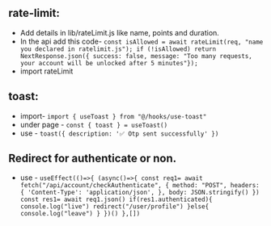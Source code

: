 ## rate-limit:
  - Add details in lib/rateLimit.js like name, points and duration.
  - In the api add this code- `const isAllowed = await rateLimit(req, "name you declared in ratelimit.js");
        if (!isAllowed) return NextResponse.json({ success: false, message: "Too many requests, your account will be unlocked after 5 minutes"});`
  - import rateLimit

## toast:
  - import- `import { useToast } from "@/hooks/use-toast"`
  - under page - `const { toast } = useToast()`
  - use - `toast({
      description: '✅ Otp sent successfully'
    })`

## Redirect for authenticate or non.
 - use - `useEffect(()=>{
    (async()=>{
      const req1= await fetch("/api/account/checkAuthenticate", {
        method: "POST",
        headers: {
          'Content-Type': 'application/json',
        },
        body: JSON.stringify()
      })
      const res1= await req1.json()
      if(res1.authenticated){
        console.log("live")
        redirect("/user/profile")
      }else{
        console.log("leave")
      }
    })()
  },[])`
